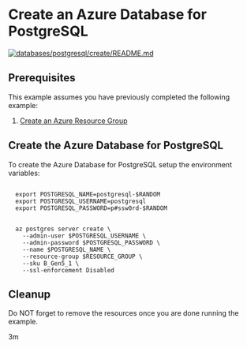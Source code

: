 
# Create an Azure Database for PostgreSQL

[![databases/postgresql/create/README.md](https://github.com/Azure-Samples/java-on-azure-examples/actions/workflows/databases_postgresql_create_README_md.yml/badge.svg)](https://github.com/Azure-Samples/java-on-azure-examples/actions/workflows/databases_postgresql_create_README_md.yml)

## Prerequisites

This example assumes you have previously completed the following example:

1. [Create an Azure Resource Group](../../group/create/README.md)

<!-- workflow.cron(0 16 * * 5) -->
<!-- workflow.include(../../group/create/README.md) -->

## Create the Azure Database for PostgreSQL

To create the Azure Database for PostgreSQL setup the environment variables:

<!-- workflow.skip() -->
```shell

  export POSTGRESQL_NAME=postgresql-$RANDOM
  export POSTGRESQL_USERNAME=postgresql
  export POSTGRESQL_PASSWORD=p#ssw0rd-$RANDOM

```

<!-- workflow.run()

  if [[ -z $POSTGRESQL_NAME ]]; then
    export POSTGRESQL_NAME=postgresql-$RANDOM
    export POSTGRESQL_USERNAME=postgresql
    export POSTGRESQL_PASSWORD=p#ssw0rd-$RANDOM
  fi

  -->

```shell

  az postgres server create \
    --admin-user $POSTGRESQL_USERNAME \
    --admin-password $POSTGRESQL_PASSWORD \
    --name $POSTGRESQL_NAME \
    --resource-group $RESOURCE_GROUP \
    --sku B_Gen5_1 \
    --ssl-enforcement Disabled

```

## Cleanup

Do NOT forget to remove the resources once you are done running the example.

<!-- workflow.directOnly()

  export RESULT=$(az postgres server show --resource-group $RESOURCE_GROUP --name $POSTGRESQL_NAME --output tsv --query userVisibleState)
  az group delete --name $RESOURCE_GROUP --yes || true
  if [[ "$RESULT" != Ready ]]; then
    echo 'PostgreSQL database is NOT ready'
    exit 1
  fi

  -->

3m
